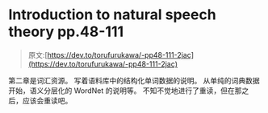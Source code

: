 # Introduction to natural speech theory pp.48-111

> 原文:[https://dev.to/torufurukawa/-pp48-111-2jac](https://dev.to/torufurukawa/-pp48-111-2jac)

第二章是词汇资源。 写着语料库中的结构化单词数据的说明。 从单纯的词典数据开始，语义分层化的 WordNet 的说明等。 不知不觉地进行了重读，但在那之后，应该会重读吧。